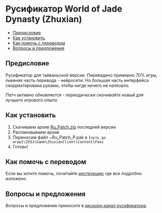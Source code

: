 # Русификатор World of Jade Dynasty (Zhuxian)

- [Предисловие](#предисловие)
- [Как установить](#как-установить)
- [Как помочь с переводом](#как-помочь-с-переводом)
- [Вопросы и предложения](#вопросы-и-предложения)

## Предисловие

Русификатор для тайваньской версии. Переведено примерно 70% игры, львиная часть перевода - нейросети. Но большая часть интерфейса скорректирована руками, 
чтобы нигде ничего не налезало.

_Патч активно обновляется - периодически скачивайте новый для лучшего игрового опыта._

## Как установить

1. Скачиваем архив [Ru_Patch.zip](https://github.com/s-titov/wojd-ru/releases) последней версии
2. Распаковываем архив
3. Переносим файл ~Ru_Patch_P.pak в `{путь до игры}\ZXSJ\Game\ZhuxianClient\Content\Paks`
4. Готово!

## Как помочь с переводом

Если вы хотите помочь, почитайте [инструкцию](instructions/README.md) где все подробно изложено.

## Вопросы и предложения

Вопросы и предложения приносите в [дискорд канал русификатора](https://discord.com/channels/1319370292316864563/1371067234818199622).
